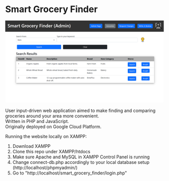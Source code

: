 # Smart Grocery Finder

![Alt text](images/Sample.png)

User input-driven web application aimed to make finding and comparing groceries around your area more convenient.\
Written in PHP and JavaScript.\
Originally deployed on Google Cloud Platform.

Running the website locally on XAMPP:

1. Download XAMPP
2. Clone this repo under XAMPP/htdocs
3. Make sure Apache and MySQL in XAMPP Control Panel is running
4. Change connect-db.php accordingly to your local database setup (http://localhost/phpmyadmin/)
5. Go to "http://localhost/smart_grocery_finder/login.php"

